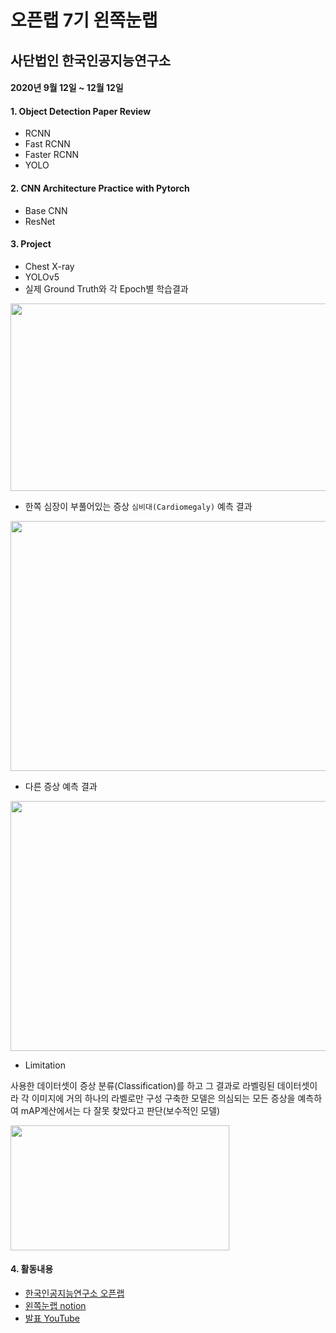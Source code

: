 # 오픈랩 7기 왼쪽눈랩
## 사단법인 한국인공지능연구소

#### 2020년 9월 12일 ~ 12월 12일

#### 1. Object Detection Paper Review
- RCNN
- Fast RCNN
- Faster RCNN
- YOLO

#### 2. CNN Architecture Practice with Pytorch
- Base CNN
- ResNet

#### 3. Project
- Chest X-ray
- YOLOv5
- 실제 Ground Truth와 각 Epoch별 학습결과

<img src="https://user-images.githubusercontent.com/71136942/102186623-437bdd00-3ef6-11eb-9dc9-6e305e1d485f.png" width="700" height="300">

- 한쪽 심장이 부풀어있는 증상 `심비대(Cardiomegaly)` 예측 결과

<img src="https://user-images.githubusercontent.com/71136942/102185345-4544a100-3ef4-11eb-8a76-2fcf136e4897.png" width="700" height="400">

- 다른 증상 예측 결과
    
<img src="https://user-images.githubusercontent.com/71136942/102185347-45dd3780-3ef4-11eb-82d2-bbf7e1337cca.png" width="700" height="400">

- Limitation

사용한 데이터셋이 증상 분류(Classification)를 하고 그 결과로 라벨링된 데이터셋이라 각 이미지에 거의 하나의 라벨로만 구성
구축한 모델은 의심되는 모든 증상을 예측하여 mAP계산에서는 다 잘못 찾았다고 판단(보수적인 모델)

<img src="https://user-images.githubusercontent.com/71136942/102185342-437add80-3ef4-11eb-88d8-961aa5b3c35b.png" width="350" height="200">


#### 4. 활동내용
- [한국인공지능연구소 오픈랩](https://www.ai-lab.kr/opens/5f844741dd7cbda5cf25d526)
- [왼쪽눈랩 notion](https://www.notion.so/6b79630624f449a3a0cd79a06eb406f1)
- [발표 YouTube](https://www.youtube.com/channel/UCHG74ooFWbEvEtSCbJmupaQ/videos)
